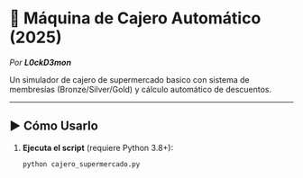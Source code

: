 # 🏪 Máquina de Cajero Automático (2025)  
*Por **L0ckD3mon***  

Un simulador de cajero de supermercado basico con sistema de membresías (Bronze/Silver/Gold) y cálculo automático de descuentos.  

---

## ▶️ Cómo Usarlo  
1. **Ejecuta el script** (requiere Python 3.8+):  
   ```bash
   python cajero_supermercado.py